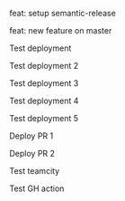 feat: setup semantic-release

feat: new feature on master

Test deployment

Test deployment 2

Test deployment 3

Test deployment 4

Test deployment 5

Deploy PR 1

Deploy PR 2

Test teamcity

Test GH action
